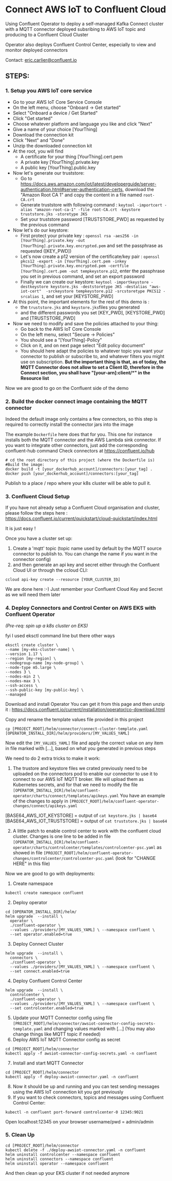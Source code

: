 # Connect AWS IoT to Confluent Cloud

Using Confluent Operator to deploy a self-managed Kafka Connect cluster with a MQTT connector deployed subsribing to AWS IoT topic and producing to a Confluent Cloud Cluster

Operator also deploys Confluent Control Center, especially to view and monitor deployed connectors

Contact: eric.carlier@confluent.io

## STEPS:

### 1. Setup you AWS IoT core service

* Go to your AWS IoT Core Service Console
* On the left menu, choose "Onboard -> Get started"
* Select "Onboard a device / Get Started"
* Click "Get started"
* Choose whatever platform and language you like and click "Next"
* Give a name of your choice [YourThing]
* Download the connection kit
* Click "Next" and "Done" 
* Unzip the downloaded connection kit
* At the root, you will find
  * A certificate for your thing [YourThing].cert.pem
  * A private key [YourThing].private.key
  * A public key [YourThing].public.key
* Now let's generate our truststore:
  * Go to https://docs.aws.amazon.com/iot/latest/developerguide/server-authentication.html#server-authentication-certs, download the "Amazon Root CA 1" and copy the content in a file named `root-CA.crt`
  * Generate truststore with following command : `keytool -importcert -alias "amazon-root-ca-1" -file root-CA.crt -keystore truststore.jks -storetype JKS`
  * Set your truststore password [TRUSTSTORE_PWD] as requested by the previous command
* Now let's do our keystore:
  * First protect your private key : `openssl rsa -aes256 -in [YourThing].private.key -out [YourThing].private.key.encrypted.pem` and set the passphrase as requested ([KEY_PWD])
  * Let's now create a p12 version of the certificate/key pair : `openssl pkcs12 -export -in [YourThing].cert.pem -inkey [YourThing].private.key.encrypted.pem -certfile [YourThing].cert.pem -out tempkeystore.p12`, enter the passphrase you set in previous command, and set an export password
  * Finally we can create our keystore: `keytool -importkeystore -destkeystore keystore.jks -deststoretype JKS -destalias "aws-iot-cert"  -srckeystore tempkeystore.p12 -srcstoretype PKCS12 -srcalias 1`, and set your [KEYSTORE_PWD]
* At this point, the important elements for the rest of this demo is :
  * the `truststore.jks` and `keystore.jks`files you generated
  * and the different passwords you set [KEY_PWD], [KEYSTORE_PWD] and [TRUSTSTORE_PWD]
* Now we need to modify and save the policies attached to your thing:
  * Go back to the AWS IoT Core Console
  * On the left menu, select "Secure -> Policies"
  * You should see a "[YourThing]-Policy"
  * Click on it, and on next page select "Edit policy document"
  * You should here adapt the policies to whatever topic you want your connector to publish or subscribe to, and whatever filters you might use on subscription. **But the important thing is that, as of today, the MQTT Connector does not allow to set a Client ID, therefore in the Connect section, you shall have "[your-arn]:client/*" in the Resource list**

Now we are good to go on the Confluent side of the demo

### 2. Build the docker connect image containing the MQTT connector  

Indeed the default image only contains a few connectors, so this step is required to correctly install the connector jars into the image 

The example `Dockerfile` here does that for you. This one for instance installs both the MQTT connector and the AWS Lambda sink connector.
If you want to integrate other connectors, just add the corresponding confluent-hub command
Check connectors at https://confluent.io/hub


```
# cd the root directory of this project (where the Dockerfile is) 
#Build the image:
docker build -t [your_dockerhub_account]/connectors:[your_tag] .
docker push [your_dockerhub_account]/connectors:[your_tag]
```
Publish to a place / repo where your k8s cluster will be able to pull it.

### 3. Confluent Cloud Setup

If you have not already setup a Confluent Cloud organisation and cluster, please follow the steps here : https://docs.confluent.io/current/quickstart/cloud-quickstart/index.html

It is just easy !

Once you have a cluster set up:
1. Create a 'mqtt' topic (topic name used by default by the MQTT source connector to publish to. You can change the name if you want in the connector config)
1. and then generate an api key and secret either through the Confluent Cloud UI or through the ccloud CLI:
```
ccloud api-key create --resource [YOUR_CLUSTER_ID]
```
We are done here :-)
Just remember your Confluent Cloud Key and Secret as we will need them later

### 4. Deploy Connectors and Control Center on AWS EKS with Confluent Operator 

*(Pre-req: spin up a k8s cluster on EKS)*

fyi I used eksctl command line but there other ways
```
eksctl create cluster \
--name [my-eks-cluster-name] \
--version 1.17 \
--region [my-region] \
--nodegroup-name [my-node-group] \
--node-type m5.large \
--nodes 3 \
--nodes-min 2 \
--nodes-max 3 \
--ssh-access \
--ssh-public-key [my-public-key] \
--managed
```

Download and install Operator
You can get it from this page and then unzip it : https://docs.confluent.io/current/installation/operator/co-download.html

Copy and rename the template values file provided in this project
```
cp [PROJECT_ROOT]/helm/connector/connect-cluster-template.yaml [OPERATOR_INSTALL_DIR]/helm/providers/[MY_VALUES_YAML]
```
Now edit the `[MY_VALUES_YAML]` file and apply the correct value on any item in file marked with [...], based on what you generated in previous steps

We need to do 2 extra tricks to make it work:
1. The trustore and keystore files we crated previously need to be uploaded on the connectors pod to enable our connector to use it to connect to our AWS IoT MQTT broker. We will upload them as Kubernetes secrets, and for that we need to modify the file `[OPERATOR_INSTALL_DIR]/helm/confluent-operator/charts/connect/templates/apikeys.yaml`
You have an example of the changes to apply in `[PROJECT_ROOT]/helm/confluent-operator-changes/connect/apikeys.yaml`

[BASE64_AWS_IOT_KEYSTORE] = output of `cat keystore.jks | base64`
[BASE64_AWS_IOT_TRUSTSTORE] = output of `cat truststore.jks | base64`

2. A little patch to enable control center to work with the confluent cloud cluster. Changes is one line to be added in file `[OPERATOR_INSTALL_DIR]/helm/confluent-operator/charts/controlcenter/templates/controlcenter-psc.yaml` as showed in file `[PROJECT_ROOT]/helm/confluent-operator-changes/controlcenter/controlcenter-psc.yaml` (look for "CHANGE HERE" in this file)

Now we are good to go with deployments:
1. Create namespace
```
kubectl create namespace confluent
```
2. Deploy operator
```
cd [OPERATOR_INSTALL_DIR]/helm/
helm upgrade  --install \
  operator \
  ./confluent-operator \
  --values ./providers/[MY_VALUES_YAML] \ --namespace confluent \
  --set operator.enabled=true
```
3. Deploy Connect Cluster
```
helm upgrade  --install \
  connectors \
  ./confluent-operator \
  --values ./providers/[MY_VALUES_YAML] \ --namespace confluent \
  --set connect.enabled=true
```
4. Deploy Confluent Control Center
```
helm upgrade  --install \
  controlcenter \
  ./confluent-operator \
  --values ./providers/[MY_VALUES_YAML] \ --namespace confluent \
  --set controlcenter.enabled=true
```
5. Update your MQTT Connector config using file `[PROJECT_ROOT]/helm/connector/awsiot-connector-config-secrets-template.yaml` and changing values marked with [...] (You may also change things like MQTT topic if needed)
6. Deploy AWS IoT MQTT Connector config as secret
```
cd [PROJECT_ROOT]/helm/connector
kubectl apply -f awsiot-connector-config-secrets.yaml -n confluent
```
7. Install and start MQTT Connector
```
cd [PROJECT_ROOT]/helm/connector
kubectl apply -f deploy-awsiot-connector.yaml -n confluent
```
8. Now it should be up and running and you can test sending messages using the AWS IoT connection kit you got previously
9. If you want to check connectors, topics and messages using Confluent Control Center:
```
kubectl -n confluent port-forward controlcenter-0 12345:9021
```
Open localhost:12345 on your browser
username/pwd = admin/admin

### 5. Clean Up

```
cd [PROJECT_ROOT]/helm/connector
kubectl delete -f ./deploy-awsiot-connector.yaml -n confluent
helm uninstall controlcenter --namespace confluent
helm uninstall connectors --namespace confluent
helm uninstall operator --namespace confluent
```
And then clean up your EKS cluster if not needed anymore





